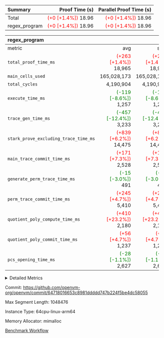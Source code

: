 | Summary | Proof Time (s) | Parallel Proof Time (s) |
|:---|---:|---:|
| Total | <span style='color: red'>(+0 [+1.4%])</span> 18.96 | <span style='color: red'>(+0 [+1.4%])</span> 18.96 |
| regex_program | <span style='color: red'>(+0 [+1.4%])</span> 18.96 | <span style='color: red'>(+0 [+1.4%])</span> 18.96 |


| regex_program |||||
|:---|---:|---:|---:|---:|
|metric|avg|sum|max|min|
| `total_proof_time_ms ` | <span style='color: red'>(+263 [+1.4%])</span> 18,965 | <span style='color: red'>(+263 [+1.4%])</span> 18,965 | <span style='color: red'>(+263 [+1.4%])</span> 18,965 | <span style='color: red'>(+263 [+1.4%])</span> 18,965 |
| `main_cells_used     ` |  165,028,173 |  165,028,173 |  165,028,173 |  165,028,173 |
| `total_cycles        ` |  4,190,904 |  4,190,904 |  4,190,904 |  4,190,904 |
| `execute_time_ms     ` | <span style='color: green'>(-119 [-8.6%])</span> 1,257 | <span style='color: green'>(-119 [-8.6%])</span> 1,257 | <span style='color: green'>(-119 [-8.6%])</span> 1,257 | <span style='color: green'>(-119 [-8.6%])</span> 1,257 |
| `trace_gen_time_ms   ` | <span style='color: green'>(-457 [-12.4%])</span> 3,233 | <span style='color: green'>(-457 [-12.4%])</span> 3,233 | <span style='color: green'>(-457 [-12.4%])</span> 3,233 | <span style='color: green'>(-457 [-12.4%])</span> 3,233 |
| `stark_prove_excluding_trace_time_ms` | <span style='color: red'>(+839 [+6.2%])</span> 14,475 | <span style='color: red'>(+839 [+6.2%])</span> 14,475 | <span style='color: red'>(+839 [+6.2%])</span> 14,475 | <span style='color: red'>(+839 [+6.2%])</span> 14,475 |
| `main_trace_commit_time_ms` | <span style='color: red'>(+171 [+7.3%])</span> 2,528 | <span style='color: red'>(+171 [+7.3%])</span> 2,528 | <span style='color: red'>(+171 [+7.3%])</span> 2,528 | <span style='color: red'>(+171 [+7.3%])</span> 2,528 |
| `generate_perm_trace_time_ms` | <span style='color: green'>(-15 [-3.0%])</span> 491 | <span style='color: green'>(-15 [-3.0%])</span> 491 | <span style='color: green'>(-15 [-3.0%])</span> 491 | <span style='color: green'>(-15 [-3.0%])</span> 491 |
| `perm_trace_commit_time_ms` | <span style='color: red'>(+245 [+4.7%])</span> 5,410 | <span style='color: red'>(+245 [+4.7%])</span> 5,410 | <span style='color: red'>(+245 [+4.7%])</span> 5,410 | <span style='color: red'>(+245 [+4.7%])</span> 5,410 |
| `quotient_poly_compute_time_ms` | <span style='color: red'>(+410 [+23.2%])</span> 2,180 | <span style='color: red'>(+410 [+23.2%])</span> 2,180 | <span style='color: red'>(+410 [+23.2%])</span> 2,180 | <span style='color: red'>(+410 [+23.2%])</span> 2,180 |
| `quotient_poly_commit_time_ms` | <span style='color: red'>(+56 [+4.7%])</span> 1,237 | <span style='color: red'>(+56 [+4.7%])</span> 1,237 | <span style='color: red'>(+56 [+4.7%])</span> 1,237 | <span style='color: red'>(+56 [+4.7%])</span> 1,237 |
| `pcs_opening_time_ms ` | <span style='color: green'>(-28 [-1.1%])</span> 2,627 | <span style='color: green'>(-28 [-1.1%])</span> 2,627 | <span style='color: green'>(-28 [-1.1%])</span> 2,627 | <span style='color: green'>(-28 [-1.1%])</span> 2,627 |



<details>
<summary>Detailed Metrics</summary>

| group | num_segments | keygen_time_ms | commit_exe_time_ms |
| --- | --- | --- | --- |
| regex_program | 1 | 731 | 47 | 

| group | air_name | quotient_deg | interactions | constraints |
| --- | --- | --- | --- | --- |
| regex_program | AccessAdapterAir<16> | 2 | 5 | 14 | 
| regex_program | AccessAdapterAir<2> | 2 | 5 | 14 | 
| regex_program | AccessAdapterAir<32> | 2 | 5 | 14 | 
| regex_program | AccessAdapterAir<4> | 2 | 5 | 14 | 
| regex_program | AccessAdapterAir<64> | 2 | 5 | 14 | 
| regex_program | AccessAdapterAir<8> | 2 | 5 | 14 | 
| regex_program | BitwiseOperationLookupAir<8> | 2 | 2 | 4 | 
| regex_program | KeccakVmAir | 2 | 321 | 4,571 | 
| regex_program | MemoryMerkleAir<8> | 2 | 4 | 40 | 
| regex_program | PersistentBoundaryAir<8> | 2 | 3 | 6 | 
| regex_program | PhantomAir | 2 | 3 | 5 | 
| regex_program | Poseidon2PeripheryAir<BabyBearParameters>, 1> | 2 | 1 | 286 | 
| regex_program | ProgramAir | 1 | 1 | 4 | 
| regex_program | RangeTupleCheckerAir<2> | 1 | 1 | 4 | 
| regex_program | VariableRangeCheckerAir | 1 | 1 | 4 | 
| regex_program | VmAirWrapper<Rv32BaseAluAdapterAir, BaseAluCoreAir<4, 8> | 2 | 19 | 43 | 
| regex_program | VmAirWrapper<Rv32BaseAluAdapterAir, LessThanCoreAir<4, 8> | 2 | 17 | 39 | 
| regex_program | VmAirWrapper<Rv32BaseAluAdapterAir, ShiftCoreAir<4, 8> | 2 | 23 | 90 | 
| regex_program | VmAirWrapper<Rv32BranchAdapterAir, BranchEqualCoreAir<4> | 2 | 11 | 25 | 
| regex_program | VmAirWrapper<Rv32BranchAdapterAir, BranchLessThanCoreAir<4, 8> | 2 | 13 | 41 | 
| regex_program | VmAirWrapper<Rv32CondRdWriteAdapterAir, Rv32JalLuiCoreAir> | 2 | 10 | 22 | 
| regex_program | VmAirWrapper<Rv32HintStoreAdapterAir, Rv32HintStoreCoreAir> | 2 | 15 | 17 | 
| regex_program | VmAirWrapper<Rv32JalrAdapterAir, Rv32JalrCoreAir> | 2 | 16 | 20 | 
| regex_program | VmAirWrapper<Rv32LoadStoreAdapterAir, LoadSignExtendCoreAir<4, 8> | 2 | 18 | 33 | 
| regex_program | VmAirWrapper<Rv32LoadStoreAdapterAir, LoadStoreCoreAir<4> | 2 | 17 | 38 | 
| regex_program | VmAirWrapper<Rv32MultAdapterAir, DivRemCoreAir<4, 8> | 2 | 25 | 88 | 
| regex_program | VmAirWrapper<Rv32MultAdapterAir, MulHCoreAir<4, 8> | 2 | 24 | 38 | 
| regex_program | VmAirWrapper<Rv32MultAdapterAir, MultiplicationCoreAir<4, 8> | 2 | 19 | 26 | 
| regex_program | VmAirWrapper<Rv32RdWriteAdapterAir, Rv32AuipcCoreAir> | 2 | 11 | 15 | 
| regex_program | VmConnectorAir | 2 | 3 | 9 | 

| group | air_name | segment | rows | prep_cols | perm_cols | main_cols | cells |
| --- | --- | --- | --- | --- | --- | --- | --- |
| regex_program | AccessAdapterAir<2> | 0 | 64 |  | 24 | 11 | 2,240 | 
| regex_program | AccessAdapterAir<4> | 0 | 32 |  | 24 | 13 | 1,184 | 
| regex_program | AccessAdapterAir<8> | 0 | 131,072 |  | 24 | 17 | 5,373,952 | 
| regex_program | BitwiseOperationLookupAir<8> | 0 | 65,536 | 3 | 8 | 2 | 655,360 | 
| regex_program | KeccakVmAir | 0 | 32 |  | 1,288 | 3,164 | 142,464 | 
| regex_program | MemoryMerkleAir<8> | 0 | 131,072 |  | 20 | 32 | 6,815,744 | 
| regex_program | PersistentBoundaryAir<8> | 0 | 131,072 |  | 12 | 20 | 4,194,304 | 
| regex_program | PhantomAir | 0 | 512 |  | 12 | 6 | 9,216 | 
| regex_program | Poseidon2PeripheryAir<BabyBearParameters>, 1> | 0 | 16,384 |  | 8 | 300 | 5,046,272 | 
| regex_program | ProgramAir | 0 | 131,072 |  | 8 | 10 | 2,359,296 | 
| regex_program | RangeTupleCheckerAir<2> | 0 | 524,288 | 2 | 8 | 1 | 4,718,592 | 
| regex_program | VariableRangeCheckerAir | 0 | 262,144 | 2 | 8 | 1 | 2,359,296 | 
| regex_program | VmAirWrapper<Rv32BaseAluAdapterAir, BaseAluCoreAir<4, 8> | 0 | 2,097,152 |  | 80 | 36 | 243,269,632 | 
| regex_program | VmAirWrapper<Rv32BaseAluAdapterAir, LessThanCoreAir<4, 8> | 0 | 65,536 |  | 40 | 37 | 5,046,272 | 
| regex_program | VmAirWrapper<Rv32BaseAluAdapterAir, ShiftCoreAir<4, 8> | 0 | 262,144 |  | 52 | 53 | 27,525,120 | 
| regex_program | VmAirWrapper<Rv32BranchAdapterAir, BranchEqualCoreAir<4> | 0 | 524,288 |  | 48 | 26 | 38,797,312 | 
| regex_program | VmAirWrapper<Rv32BranchAdapterAir, BranchLessThanCoreAir<4, 8> | 0 | 262,144 |  | 56 | 32 | 23,068,672 | 
| regex_program | VmAirWrapper<Rv32CondRdWriteAdapterAir, Rv32JalLuiCoreAir> | 0 | 131,072 |  | 44 | 18 | 8,126,464 | 
| regex_program | VmAirWrapper<Rv32HintStoreAdapterAir, Rv32HintStoreCoreAir> | 0 | 16,384 |  | 36 | 26 | 1,015,808 | 
| regex_program | VmAirWrapper<Rv32JalrAdapterAir, Rv32JalrCoreAir> | 0 | 131,072 |  | 36 | 28 | 8,388,608 | 
| regex_program | VmAirWrapper<Rv32LoadStoreAdapterAir, LoadSignExtendCoreAir<4, 8> | 0 | 1,024 |  | 76 | 35 | 113,664 | 
| regex_program | VmAirWrapper<Rv32LoadStoreAdapterAir, LoadStoreCoreAir<4> | 0 | 2,097,152 |  | 72 | 40 | 234,881,024 | 
| regex_program | VmAirWrapper<Rv32MultAdapterAir, DivRemCoreAir<4, 8> | 0 | 128 |  | 104 | 57 | 20,608 | 
| regex_program | VmAirWrapper<Rv32MultAdapterAir, MulHCoreAir<4, 8> | 0 | 256 |  | 100 | 39 | 35,584 | 
| regex_program | VmAirWrapper<Rv32MultAdapterAir, MultiplicationCoreAir<4, 8> | 0 | 65,536 |  | 80 | 31 | 7,274,496 | 
| regex_program | VmAirWrapper<Rv32RdWriteAdapterAir, Rv32AuipcCoreAir> | 0 | 65,536 |  | 28 | 21 | 3,211,264 | 
| regex_program | VmConnectorAir | 0 | 2 | 1 | 12 | 4 | 32 | 

| group | segment | trace_gen_time_ms | total_proof_time_ms | total_cycles | total_cells | stark_prove_excluding_trace_time_ms | quotient_poly_compute_time_ms | quotient_poly_commit_time_ms | perm_trace_commit_time_ms | pcs_opening_time_ms | main_trace_commit_time_ms | main_cells_used | generate_perm_trace_time_ms | execute_time_ms |
| --- | --- | --- | --- | --- | --- | --- | --- | --- | --- | --- | --- | --- | --- | --- |
| regex_program | 0 | 3,233 | 18,965 | 4,190,904 | 632,452,480 | 14,475 | 2,180 | 1,237 | 5,410 | 2,627 | 2,528 | 165,028,173 | 491 | 1,257 | 

</details>


Commit: https://github.com/openvm-org/openvm/commit/64718016653c8981ddddd747b224f5be4dc58055

Max Segment Length: 1048476

Instance Type: 64cpu-linux-arm64

Memory Allocator: mimalloc

[Benchmark Workflow](https://github.com/openvm-org/openvm/actions/runs/12677224411)

